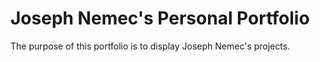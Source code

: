 # Joseph Nemec's Personal Portfolio

The purpose of this portfolio is to display Joseph Nemec's projects.
